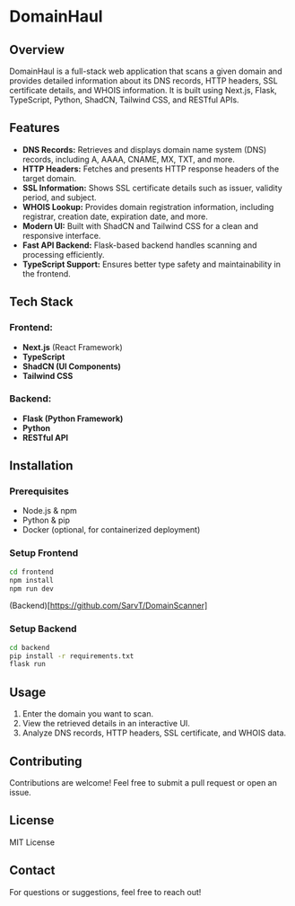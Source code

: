 # DomainHaul

## Overview
DomainHaul is a full-stack web application that scans a given domain and provides detailed information about its DNS records, HTTP headers, SSL certificate details, and WHOIS information. It is built using Next.js, Flask, TypeScript, Python, ShadCN, Tailwind CSS, and RESTful APIs.

## Features
- **DNS Records:** Retrieves and displays domain name system (DNS) records, including A, AAAA, CNAME, MX, TXT, and more.
- **HTTP Headers:** Fetches and presents HTTP response headers of the target domain.
- **SSL Information:** Shows SSL certificate details such as issuer, validity period, and subject.
- **WHOIS Lookup:** Provides domain registration information, including registrar, creation date, expiration date, and more.
- **Modern UI:** Built with ShadCN and Tailwind CSS for a clean and responsive interface.
- **Fast API Backend:** Flask-based backend handles scanning and processing efficiently.
- **TypeScript Support:** Ensures better type safety and maintainability in the frontend.

## Tech Stack
### Frontend:
- **Next.js** (React Framework)
- **TypeScript**
- **ShadCN (UI Components)**
- **Tailwind CSS**

### Backend:
- **Flask (Python Framework)**
- **Python**
- **RESTful API**

## Installation
### Prerequisites
- Node.js & npm
- Python & pip
- Docker (optional, for containerized deployment)

### Setup Frontend
```sh
cd frontend
npm install
npm run dev
```


(Backend)[https://github.com/SarvT/DomainScanner]
### Setup Backend
```sh
cd backend
pip install -r requirements.txt
flask run
```

## Usage
1. Enter the domain you want to scan.
2. View the retrieved details in an interactive UI.
3. Analyze DNS records, HTTP headers, SSL certificate, and WHOIS data.
<!--
## Deployment
You can deploy the project using Vercel (for frontend) and Railway/Render (for backend):

### Frontend Deployment
```sh
npm run build
vercel deploy
```

### Backend Deployment
```sh
docker build -t domain-scanner-backend .
docker run -p 5000:5000 domain-scanner-backend
```
-->
## Contributing
Contributions are welcome! Feel free to submit a pull request or open an issue.

## License
MIT License

## Contact
For questions or suggestions, feel free to reach out!

